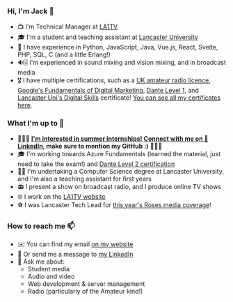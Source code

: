 ### Hi, I'm Jack 👋
- 📺 I'm Technical Manager at [LA1TV](https://github.com/LA1TV)
- 🎓 I'm a student and teaching assistant at [Lancaster University](https://lancaster.ac.uk)
- 🧠 I have experience in Python, JavaScript, Java, Vue.js, React, Svelte, PHP, SQL, C (and a little Erlang!)
- 🔊🎚 I'm experienced in sound mixing and vision mixing, and in broadcast media
- 🎖 I have multiple certifications, such as a [UK amateur radio licence](https://rsgb.org/main/clubs-training/for-students/foundation/), [Google's Fundamentals of Digital Marketing](https://learndigital.withgoogle.com/digitalgarage/course/digital-marketing), [Dante Level 1](https://www.audinate.com/learning/training-certification/dante-certification-program#l1), and [Lancaster Uni's Digital Skills](https://portal.lancaster.ac.uk/ask/digital-skills-certificate/) certificate! [You can see all my certificates here](https://drive.google.com/drive/folders/11HTUCxtcpVz4RQMqqC7xUlLYFKqzZWv6).

### What I'm up to 🙌
- 🧑‍💼🔆 **<ins>I'm interested in summer internships!</ins> [Connect with me on 💼 LinkedIn](https://www.linkedin.com/in/jackdunncodes), make sure to mention my GitHub :)** 🔆🧑‍💼
- 🎓 I'm working towards Azure Fundamentals (learned the material, just need to take the exam!) and [Dante Level 2 certification](https://www.audinate.com/learning/training-certification/dante-certification-program#l2)
- 👨‍🏫 I'm undertaking a Computer Science degree at Lancaster University, and I'm also a teaching assistant for first years
- 📻 I present a show on broadcast radio, and I produce online TV shows
- 🌐 I work on the [LA1TV website](https://la1tv.co.uk)
- ⚽ I was Lancaster Tech Lead for [this year's Roses media coverage](https://roseslive.co.uk)!

### How to reach me 📫
- ✉️ You can find my email [on my website](https://dunn.eu.org/contact)
- 💼 Or send me a message to [my LinkedIn](https://www.linkedin.com/in/jackdunncodes)
- 💬 Ask me about:
  - Student media
  - Audio and video
  - Web development & server management
  - Radio (particularly of the Amateur kind!)

<!--
**JackDunnCodes/JackDunnCodes** is a ✨ _special_ ✨ repository because its `README.md` (this file) appears on your GitHub profile.

Here are some ideas to get you started:

- 🔭 I’m currently working on ...
- 🌱 I’m currently learning ...
- 👯 I’m looking to collaborate on ...
- 🤔 I’m looking for help with ...
- 💬 Ask me about ...
- 📫 How to reach me: ...
- 😄 Pronouns: ...
- ⚡ Fun fact: ...
-->
